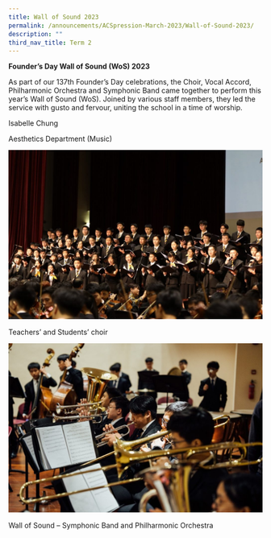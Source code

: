 ```yaml
---
title: Wall of Sound 2023
permalink: /announcements/ACSpression-March-2023/Wall-of-Sound-2023/
description: ""
third_nav_title: Term 2
---
```

**Founder’s Day Wall of Sound (WoS) 2023**

As part of our 137th Founder’s Day celebrations, the Choir, Vocal Accord, Philharmonic Orchestra and Symphonic Band came together to perform this year’s Wall of Sound (WoS). Joined by various staff members, they led the service with gusto and fervour, uniting the school in a time of worship.

Isabelle Chung

Aesthetics Department (Music)

![](/images/ACSpression/Picture31-1024x682.jpg)

Teachers’ and Students’ choir

![](/images/ACSpression/Picture32-1024x683.jpg)

Wall of Sound – Symphonic Band and Philharmonic Orchestra